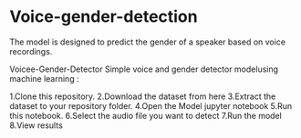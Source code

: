 # Voice-gender-detection
The model is designed to predict the gender of a speaker based on voice recordings.

Voicee-Gender-Detector
Simple voice and gender detector modelusing machine learning :

1.Clone this repository.
2.Download the dataset from here
3.Extract the dataset to your repository folder.
4.Open the Model jupyter notebook
5.Run this notebook.
6.Select the audio file you want to detect
7.Run the model
8.View results
